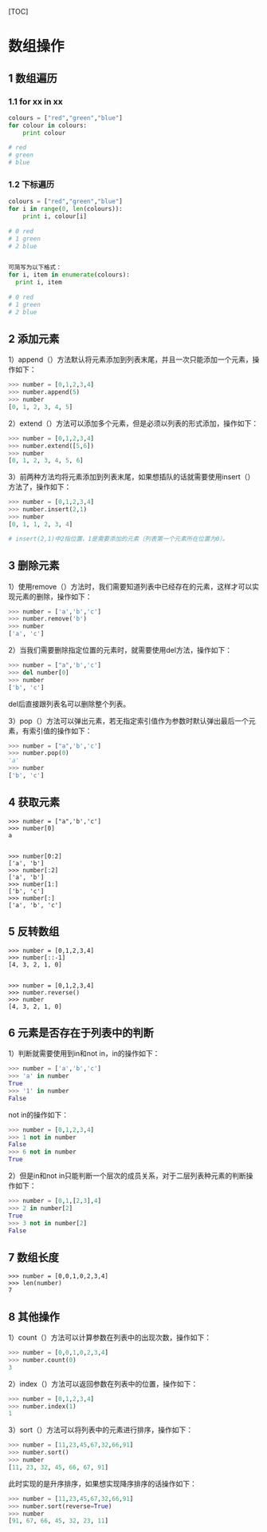 [TOC]

# 数组操作

## 1 数组遍历

### 1.1 for xx in xx

```python
colours = ["red","green","blue"]
for colour in colours:
    print colour
    
# red
# green
# blue
```

### 1.2 下标遍历

```python
colours = ["red","green","blue"]
for i in range(0, len(colours)):
    print i, colour[i]
 
# 0 red
# 1 green
# 2 blue


可简写为以下格式：
for i, item in enumerate(colours):
  print i, item
  
# 0 red
# 1 green
# 2 blue
```

## 2 添加元素

1）append（）方法默认将元素添加到列表末尾，并且一次只能添加一个元素，操作如下：

```python
>>> number = [0,1,2,3,4]
>>> number.append(5)
>>> number
[0, 1, 2, 3, 4, 5]
```

2）extend（）方法可以添加多个元素，但是必须以列表的形式添加，操作如下：

```python
>>> number = [0,1,2,3,4]
>>> number.extend([5,6])
>>> number
[0, 1, 2, 3, 4, 5, 6]
```

3）前两种方法均将元素添加到列表末尾，如果想插队的话就需要使用insert（）方法了，操作如下：

```python
>>> number = [0,1,2,3,4]
>>> number.insert(2,1)
>>> number
[0, 1, 1, 2, 3, 4]

# insert(2,1)中2指位置，1是需要添加的元素（列表第一个元素所在位置为0）。
```

## 3 删除元素

1）使用remove（）方法时，我们需要知道列表中已经存在的元素，这样才可以实现元素的删除，操作如下：

```python
>>> number = ['a','b','c']
>>> number.remove('b')
>>> number
['a', 'c']
```

2）当我们需要删除指定位置的元素时，就需要使用del方法，操作如下：

```python
>>> number = ["a",'b','c']
>>> del number[0]
>>> number
['b', 'c']
```

del后直接跟列表名可以删除整个列表。

3）pop（）方法可以弹出元素，若无指定索引值作为参数时默认弹出最后一个元素，有索引值的操作如下：

```python
>>> number = ["a",'b','c']
>>> number.pop(0)
'a'
>>> number
['b', 'c']
```

## 4 获取元素

```
>>> number = ["a",'b','c']
>>> number[0]
a


>>> number[0:2]
['a', 'b']
>>> number[:2]
['a', 'b']
>>> number[1:]
['b', 'c']
>>> number[:]
['a', 'b', 'c']
```

## 5 反转数组

```
>>> number = [0,1,2,3,4]
>>> number[::-1]
[4, 3, 2, 1, 0]


>>> number = [0,1,2,3,4]
>>> number.reverse()
>>> number
[4, 3, 2, 1, 0]
```

## 6 元素是否存在于列表中的判断

1）判断就需要使用到in和not in，in的操作如下：

```python
>>> number = ['a','b','c']
>>> 'a' in number
True
>>> '1' in number
False
```

not in的操作如下：

```python
>>> number = [0,1,2,3,4]
>>> 1 not in number
False
>>> 6 not in number
True
```

2）但是in和not in只能判断一个层次的成员关系，对于二层列表种元素的判断操作如下：

```python
>>> number = [0,1,[2,3],4]
>>> 2 in number[2]
True
>>> 3 not in number[2]
False
```

## 7 数组长度

```
>>> number = [0,0,1,0,2,3,4]
>>> len(number)
7
```

## 8 其他操作

1）count（）方法可以计算参数在列表中的出现次数，操作如下：

```python
>>> number = [0,0,1,0,2,3,4]
>>> number.count(0)
3
```

2）index（）方法可以返回参数在列表中的位置，操作如下：

```python
>>> number = [0,1,2,3,4]
>>> number.index(1)
1
```

3）sort（）方法可以将列表中的元素进行排序，操作如下：

```python
>>> number = [11,23,45,67,32,66,91]
>>> number.sort()
>>> number
[11, 23, 32, 45, 66, 67, 91]
```

此时实现的是升序排序，如果想实现降序排序的话操作如下：

```python
>>> number = [11,23,45,67,32,66,91]
>>> number.sort(reverse=True)
>>> number
[91, 67, 66, 45, 32, 23, 11]
```

